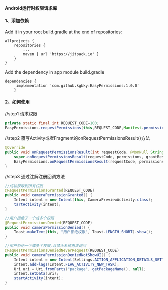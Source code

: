   **Android运行时权限请求库**

#### 1、添加依赖
Add it in your root build.gradle at the end of repositories:

    allprojects {
        repositories {
            ...
            maven { url 'https://jitpack.io' }
        }
    }

Add the dependency in app module build.gradle

    dependencies {
         implementation 'com.github.kgbky:EasyPermissions:1.0.0'
        }

#### 2、如何使用

//step1 请求权限
```java
private static final int REQUEST_CODE=100;
EasyPermissions.requestPermissions(this,REQUEST_CODE,Manifest.permission.CAMERA);
```

//step2 覆写Activity或者Fragment的onRequestPermissionsResult()方法
```java
@Override
public void onRequestPermissionsResult(int requestCode, @NonNull String[] permissions, @NonNull int[] grantResults) {
    super.onRequestPermissionsResult(requestCode, permissions, grantResults);
    EasyPermissions.onRequestPermissionsResult(requestCode, permissions, grantResults, this);
}
```

//step3 通过注解注册回调方法
```java
//成功获取到所有权限
@RequestPermissionsGranted(REQUEST_CODE)
public void cameraPermissionGranted() {
    Intent intent = new Intent(this, CameraPreviewActivity.class);
    tartActivity(intent);
}

//用户拒绝了一个或多个权限
@RequestPermissionsDenied(REQUEST_CODE)
public void cameraPermissionDenied() {
    Toast.makeText(this, "用户拒绝权限", Toast.LENGTH_SHORT).show();
}

//用户拒绝一个或多个权限,且禁止系统再次询问
@RequestPermissionsDeniedNeverRequest(REQUEST_CODE)
public void cameraPermissionDeniedNotShowUI() {
    Intent intent = new Intent(Settings.ACTION_APPLICATION_DETAILS_SETTINGS);
    intent.addFlags(Intent.FLAG_ACTIVITY_NEW_TASK);
    Uri uri = Uri.fromParts("package", getPackageName(), null);
    intent.setData(uri);
    startActivity(intent);
}
```